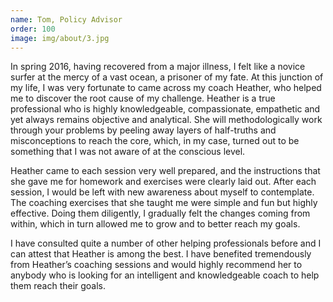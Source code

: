 ```yaml
---
name: Tom, Policy Advisor
order: 100
image: img/about/3.jpg
---
```


In spring 2016, having recovered from a major illness, I felt like a novice surfer at the mercy of a vast ocean, a prisoner of my fate. At this junction of my life, I was very fortunate to came across my coach Heather, who helped me to discover the root cause of my challenge. Heather is a true professional who is highly knowledgeable, compassionate, empathetic and yet always remains objective and analytical. She will methodologically work through your problems by peeling away layers of half-truths and misconceptions to reach the core, which, in my case, turned out to be something that I was not aware of at the conscious level.

Heather came to each session very well prepared, and the instructions that she gave me for homework and exercises were clearly laid out. After each session, I would be left with new awareness about myself to contemplate. The coaching exercises that she taught me were simple and fun but highly effective. Doing them diligently, I gradually felt the changes coming from within, which in turn allowed me to grow and to better reach my goals.

I have consulted quite a number of other helping professionals before and I can attest that Heather is among the best. I have benefited tremendously from Heather’s coaching sessions and would highly recommend her to anybody who is looking for an intelligent and knowledgeable coach to help them reach their goals.
